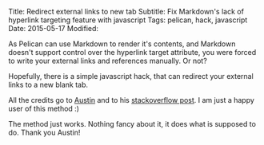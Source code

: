 Title: Redirect external links to new tab
Subtitle: Fix Markdown's lack of hyperlink targeting feature with javascript
Tags: pelican, hack, javascript
Date: 2015-05-17
Modified: 

As Pelican can use Markdown to render it's contents, and Markdown doesn't support 
control over the hyperlink target attribute, you were forced to write your 
external links and references manually. Or not? 
<!-- PELICAN_END_SUMMARY --> 
Hopefully, there is a simple javascript hack, that can redirect your external 
links to a new blank tab.

All the credits go to [Austin](http://stackoverflow.com/users/1504966/austin) 
and to his [stackoverflow post](http://stackoverflow.com/a/11597448). I am just 
a happy user of this method :)

<code data-gist-id="78f71b14d1436e867354"></code>

The method just works. Nothing fancy about it, it does what is supposed to do. 
Thank you Austin!

